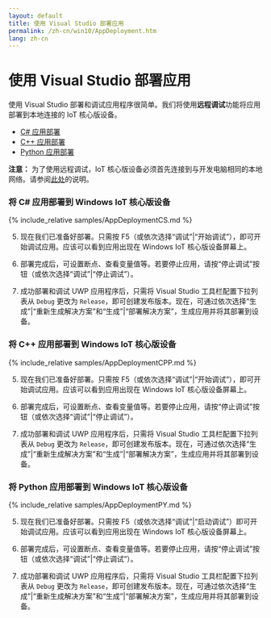 ```yaml
---
layout: default
title: 使用 Visual Studio 部署应用
permalink: /zh-cn/win10/AppDeployment.htm
lang: zh-cn
---
```


# 使用 Visual Studio 部署应用

使用 Visual Studio 部署和调试应用程序很简单。我们将使用**远程调试**功能将应用部署到本地连接的 IoT 核心版设备。

* [C\# 应用部署](#csharp)
* [C++ 应用部署](#cpp)
* [Python 应用部署](#python)

**注意：** 为了使用远程调试，IoT 核心版设备必须首先连接到与开发电脑相同的本地网络。请参阅[此处]({{site.baseurl}}/{{page.lang}}/win10/ConnectToDevice.htm)的说明。

<a name="csharp"/>

### 将 C\# 应用部署到 Windows IoT 核心版设备 

{% include_relative samples/AppDeploymentCS.md %}

5. 现在我们已准备好部署。只需按 F5（或依次选择“调试”\|“开始调试”），即可开始调试应用。应该可以看到应用出现在 Windows IoT 核心版设备屏幕上。

6. 部署完成后，可设置断点、查看变量值等。若要停止应用，请按“停止调试”按钮（或依次选择“调试”\|“停止调试”）。

7. 成功部署和调试 UWP 应用程序后，只需将 Visual Studio 工具栏配置下拉列表从 `Debug` 更改为 `Release`，即可创建发布版本。现在，可通过依次选择“生成”\|“重新生成解决方案”和“生成”\|“部署解决方案”，生成应用并将其部署到设备。

<a name="cpp"/>

### 将 C++ 应用部署到 Windows IoT 核心版设备

{% include_relative samples/AppDeploymentCPP.md %}

5. 现在我们已准备好部署。只需按 F5（或依次选择“调试”\|“开始调试”），即可开始调试应用。应该可以看到应用出现在 Windows IoT 核心版设备屏幕上。

6. 部署完成后，可设置断点、查看变量值等。若要停止应用，请按“停止调试”按钮（或依次选择“调试”\|“停止调试”）。

7. 成功部署和调试 UWP 应用程序后，只需将 Visual Studio 工具栏配置下拉列表从 `Debug` 更改为 `Release`，即可创建发布版本。现在，可通过依次选择“生成”\|“重新生成解决方案”和“生成”\|“部署解决方案”，生成应用并将其部署到设备。

<a name="python"/>

### 将 Python 应用部署到 Windows IoT 核心版设备

{% include_relative samples/AppDeploymentPY.md %}

5. 现在我们已准备好部署。只需按 F5（或依次选择“调试”\|“启动调试”）即可开始调试应用。应该可以看到应用出现在 Windows IoT 核心版设备屏幕上。

6. 部署完成后，可设置断点、查看变量值等。若要停止应用，请按“停止调试”按钮（或依次选择“调试”\|“停止调试”）。

7. 成功部署和调试 UWP 应用程序后，只需将 Visual Studio 工具栏配置下拉列表从 `Debug` 更改为 `Release`，即可创建发布版本。现在，可通过依次选择“生成”\|“重新生成解决方案”和“生成”\|“部署解决方案”，生成应用并将其部署到设备。
